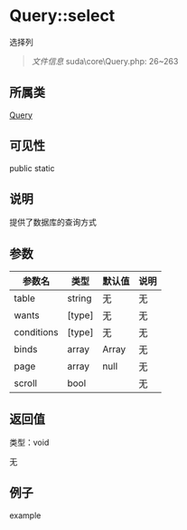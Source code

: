 # Query::select

选择列

> *文件信息* suda\core\Query.php: 26~263

## 所属类 

[Query](../Query.md)

## 可见性

 public static

## 说明

提供了数据库的查询方式



## 参数


| 参数名 | 类型 | 默认值 | 说明 |
|--------|-----|-------|-------|
| table |  string | 无 | 无 |
| wants |  [type] | 无 | 无 |
| conditions |  [type] | 无 | 无 |
| binds |  array | Array | 无 |
| page |  array | null | 无 |
| scroll |  bool |  | 无 |



## 返回值

类型：void

无



## 例子

example